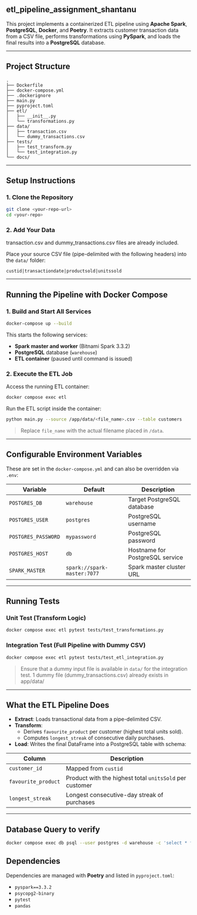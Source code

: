 ## etl_pipeline_assignment_shantanu

This project implements a containerized ETL pipeline using **Apache Spark**, **PostgreSQL**, **Docker**, and **Poetry**. It extracts customer transaction data from a CSV file, performs transformations using **PySpark**, and loads the final results into a **PostgreSQL** database.

---

## Project Structure

```
.
├── Dockerfile
├── docker-compose.yml
├── .dockerignore
├── main.py
├── pyproject.toml
├── etl/
│   ├── __init__.py
│   └── transformations.py
├── data/
│   ├── transaction.csv           
│   └── dummy_transactions.csv    
├── tests/
│   ├── test_transform.py
│   └── test_integration.py
└── docs/                         
```

---

## Setup Instructions

### 1. Clone the Repository

```bash
git clone <your-repo-url>
cd <your-repo>
```

### 2. Add Your Data

transaction.csv and dummy_transactions.csv files are already included.

Place your source CSV file (pipe-delimited with the following headers) into the `data/` folder:

```text
custid|transactiondate|productsold|unitssold
```

---

## Running the Pipeline with Docker Compose

### 1. Build and Start All Services

```bash
docker-compose up --build
```

This starts the following services:
- **Spark master and worker** (Bitnami Spark 3.3.2)
- **PostgreSQL** database (`warehouse`)
- **ETL container** (paused until command is issued)

### 2. Execute the ETL Job

Access the running ETL container:

```bash
docker compose exec etl 
```

Run the ETL script inside the container:

```bash
python main.py --source /app/data/<file_name>.csv --table customers
```

> Replace `file_name` with the actual filename placed in `/data`.

---

## Configurable Environment Variables

These are set in the `docker-compose.yml` and can also be overridden via `.env`:

| Variable            | Default                     | Description                        |
|---------------------|-----------------------------|------------------------------------|
| `POSTGRES_DB`       | `warehouse`                 | Target PostgreSQL database         |
| `POSTGRES_USER`     | `postgres`                  | PostgreSQL username                |
| `POSTGRES_PASSWORD` | `mypassword`                | PostgreSQL password                |
| `POSTGRES_HOST`     | `db`                        | Hostname for PostgreSQL service    |
| `SPARK_MASTER`      | `spark://spark-master:7077` | Spark master cluster URL           |

---

## Running Tests

### Unit Test (Transform Logic)

```bash
docker compose exec etl pytest tests/test_transformations.py
```

### Integration Test (Full Pipeline with Dummy CSV)

```bash
docker compose exec etl pytest tests/test_etl_integration.py
```

> Ensure that a dummy input file is available in `data/` for the integration test.
> 1 dummy file (dummy_transactions.csv) already exists in app/data/ 

---

## What the ETL Pipeline Does

- **Extract**: Loads transactional data from a pipe-delimited CSV.
- **Transform**:
  - Derives `favourite_product` per customer (highest total units sold).
  - Computes `longest_streak` of consecutive daily purchases.
- **Load**: Writes the final DataFrame into a PostgreSQL table with schema:

| Column              | Description                                              |
|---------------------|----------------------------------------------------------|
| `customer_id`       | Mapped from `custid`                                     |
| `favourite_product` | Product with the highest total `unitsSold` per customer  |
| `longest_streak`    | Longest consecutive-day streak of purchases              | 

---

## Database Query to verify

```bash
docker compose exec db psql --user postgres -d warehouse -c 'select * from customers limit 10'
```

## Dependencies

Dependencies are managed with **Poetry** and listed in `pyproject.toml`:

- `pyspark==3.3.2`
- `psycopg2-binary`
- `pytest`
- `pandas`

